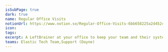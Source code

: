 ```yaml
---
isSubPage: true
dark: true
name: Regular Office Visits
notionUrl: https://www.notion.so/Regular-Office-Visits-6bb658225a2d452c87ac6ce403b0f0f6
icon: 
tags: 
excerpt: A LeftBrainer at your office to keep your team and their systems happy: quarterly, monthly, weekly or even daily. 
teams: Elastic Tech Team,Support (Dayne)
---
```

